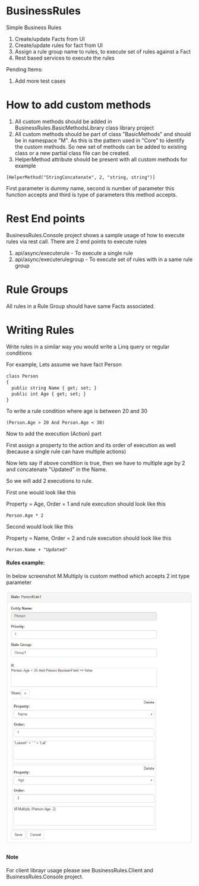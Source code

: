 # BusinessRules
Simple Business Rules

1. Create/update Facts from UI
2. Create/update rules for fact from UI
3. Assign a rule group name to rules, to execute set of rules against a Fact
4. Rest based services to execute the rules

Pending Items:

1. Add more test cases

# How to add custom methods

1. All custom methods should be added in BusinessRules.BasicMethodsLibrary class library project
2. All custom methods should be part of class "BasicMethods" and should be in namespace "M". As this is the pattern used in "Core" to identify the custom methods. So new set of methods can be added to existing class or a new partial class file can be created.
3. HelperMethod attribute should be present with all custom methods for example
```
[HelperMethod("StringConcatenate", 2, "string, string")]
```
First parameter is dummy name, second is number of parameter this function accepts and third is type of parameters this method accepts.

# Rest End points
BusinessRules.Console project shows a sample usage of how to execute rules via rest call.
There are 2 end points to execute rules

1. api/async/executerule - To execute a single rule
2. api/async/executerulegroup - To execute set of rules with in a same rule group

# Rule Groups
All rules in a Rule Group should have same Facts associated.

# Writing Rules

Write rules in a similar way you would write a Linq query or regular conditions

For example, Lets assume we have fact Person
```
class Person
{
  public string Name { get; set; }
  public int Age { get; set; }
}
```

To write a rule condition where age is between 20 and 30
```
(Person.Age > 20 And Person.Age < 30)
```

Now to add the execution (Action) part

First assign a property to the action and its order of execution as well (because a single rule can have multiple actions)

Now lets say if above condition is true, then we have to multiple age by 2 and concatenate "Updated" in the Name.

So we will add 2 executions to rule.

First one would look like this

Property = Age, Order = 1 and rule execution should look like this
```
Person.Age * 2
```

Second would look like this

Property = Name, Order = 2 and rule execution should look like this
```
Person.Name + "Updated"
```

#### Rules example:

In below screenshot M.Multiply is custom method which accepts 2 int type parameter

![Alt text](https://raw.githubusercontent.com/lokeshlal/BusinessRules/master/rules_demo.png "rules")


#### Note

For client librayr usage please see BusinessRules.Client and BusinessRules.Console project.
